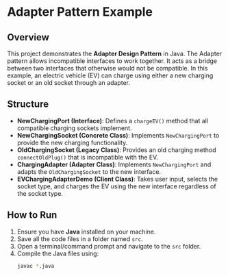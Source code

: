 # Adapter Pattern Example

## Overview
This project demonstrates the **Adapter Design Pattern** in Java. The Adapter pattern allows incompatible interfaces to work together. It acts as a bridge between two interfaces that otherwise would not be compatible. In this example, an electric vehicle (EV) can charge using either a new charging socket or an old socket through an adapter.

## Structure
- **NewChargingPort (Interface)**: Defines a `chargeEV()` method that all compatible charging sockets implement.  
- **NewChargingSocket (Concrete Class)**: Implements `NewChargingPort` to provide the new charging functionality.  
- **OldChargingSocket (Legacy Class)**: Provides an old charging method `connectOldPlug()` that is incompatible with the EV.  
- **ChargingAdapter (Adapter Class)**: Implements `NewChargingPort` and adapts the `OldChargingSocket` to the new interface.  
- **EVChargingAdapterDemo (Client Class)**: Takes user input, selects the socket type, and charges the EV using the new interface regardless of the socket type.

## How to Run
1. Ensure you have **Java** installed on your machine.  
2. Save all the code files in a folder named `src`.  
3. Open a terminal/command prompt and navigate to the `src` folder.  
4. Compile the Java files using:
   ```bash
   javac *.java
